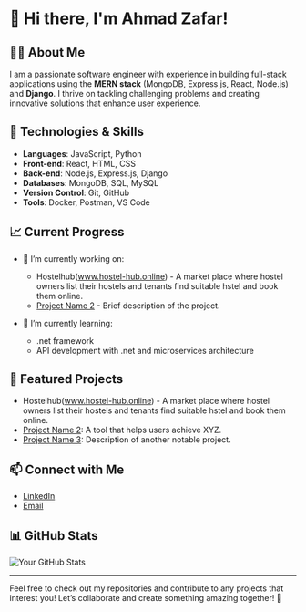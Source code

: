 # 👋 Hi there, I'm Ahmad Zafar!

## 👨‍💻 About Me
I am a passionate software engineer with experience in building full-stack applications using the **MERN stack** (MongoDB, Express.js, React, Node.js) and **Django**. I thrive on tackling challenging problems and creating innovative solutions that enhance user experience.

## 🚀 Technologies & Skills
- **Languages**: JavaScript, Python
- **Front-end**: React, HTML, CSS
- **Back-end**: Node.js, Express.js, Django
- **Databases**: MongoDB, SQL, MySQL
- **Version Control**: Git, GitHub
- **Tools**: Docker, Postman, VS Code

## 📈 Current Progress
- 🔭 I’m currently working on:
  - Hostelhub(www.hostel-hub.online) - A market place where hostel owners list their hostels and tenants find suitable hstel and book them online.
  - [Project Name 2](link-to-project) - Brief description of the project.
  
- 🌱 I’m currently learning:
  - .net framework
  - API development with .net and microservices architecture

## 🌟 Featured Projects
- Hostelhub(www.hostel-hub.online) - A market place where hostel owners list their hostels and tenants find suitable hstel and book them online.
- [Project Name 2](link-to-project): A tool that helps users achieve XYZ.
- [Project Name 3](link-to-project): Description of another notable project.

## 📫 Connect with Me
- [LinkedIn](https://www.linkedin.com/in/ahmedzafar427/)
- [Email](mailto:ahmedzafarm14@gmail.com)

## 📊 GitHub Stats
![Your GitHub Stats](https://github-readme-stats.vercel.app/api?username=ahmedzafarm14&show_icons=true&theme=radical)

---

Feel free to check out my repositories and contribute to any projects that interest you! Let’s collaborate and create something amazing together! 🚀
